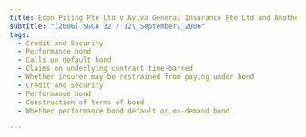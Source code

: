 ```yaml
---
title: Econ Piling Pte Ltd v Aviva General Insurance Pte Ltd and Another 
subtitle: "[2006] SGCA 32 / 12\_September\_2006"
tags:
  - Credit and Security
  - Performance bond
  - Calls on default bond
  - Claims on underlying contract time-barred
  - Whether insurer may be restrained from paying under bond
  - Credit and Security
  - Performance bond
  - Construction of terms of bond
  - Whether performance bond default or on-demand bond

---
```


